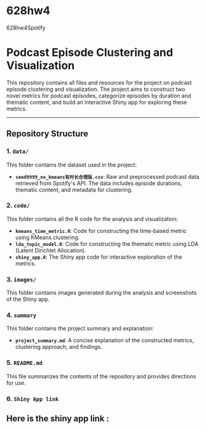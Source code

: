 # 628hw4
628hw4Spotify
# Podcast Episode Clustering and Visualization

This repository contains all files and resources for the project on podcast episode clustering and visualization. The project aims to construct two novel metrics for podcast episodes, categorize episodes by duration and thematic content, and build an interactive Shiny app for exploring these metrics.

---

## Repository Structure

### 1. `data/`
This folder contains the dataset used in the project:
- **`seed9999_no_kmeans有时长合理版.csv`**: Raw and preprocessed podcast data retrieved from Spotify's API. The data includes episode durations, thematic content, and metadata for clustering.

### 2. `code/`
This folder contains all the R code for the analysis and visualization:
- **`kmeans_time_metric.R`**: Code for constructing the time-based metric using KMeans clustering.
- **`lda_topic_model.R`**: Code for constructing the thematic metric using LDA (Latent Dirichlet Allocation).
- **`shiny_app.R`**: The Shiny app code for interactive exploration of the metrics.

### 3. `images/`
This folder contains images generated during the analysis and screenshots of the Shiny app.

### 4. `summary`
This folder contains the project summary and explanation:
- **`project_summary.md`**: A concise explanation of the constructed metrics, clustering approach, and findings.

### 5. `README.md`
This file summarizes the contents of the repository and provides directions for use.
### 6. `Shiny App link`
Here is the shiny app link :
---
